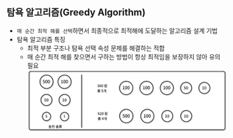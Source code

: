 ## 탐욕 알고리즘(Greedy Algorithm) 
- `매 순간 최적 해를 선택`하면서 최종적으로 최적해에 도달하는 알고리즘 설계 기법
- 탐욕 알고리즘 특징
    - 최적 부분 구조나 탐욕 선택 속성 문제를 해결하는 적합
    - 매 순간 최적 해를 찾으면서 구하는 방법이 항상 최적임을 보장하지 않아 유의 필요
![img](../../images/Greedy.PNG)